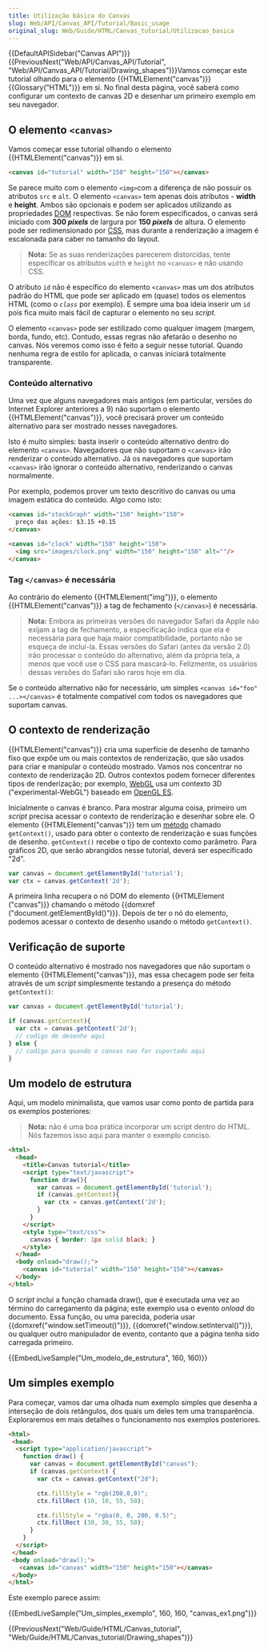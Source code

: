 ```yaml
---
title: Utilização básica do Canvas
slug: Web/API/Canvas_API/Tutorial/Basic_usage
original_slug: Web/Guide/HTML/Canvas_tutorial/Utilizacao_basica
---
```


{{DefaultAPISidebar("Canvas API")}} {{PreviousNext("Web/API/Canvas_API/Tutorial", "Web/API/Canvas_API/Tutorial/Drawing_shapes")}}Vamos começar este tutorial olhando para o elemento {{HTMLElement("canvas")}} {{Glossary("HTML")}} em si. No final desta página, você saberá como configurar um contexto de canvas 2D e desenhar um primeiro exemplo em seu navegador.

## O elemento `<canvas>`

Vamos começar esse tutorial olhando o elemento {{HTMLElement("canvas")}} em si.

```html
<canvas id="tutorial" width="150" height="150"></canvas>
```

Se parece muito com o elemento `<img>`com a diferença de não possuir os atributos `src` e `alt`. O elemento `<canvas>` tem apenas dois atributos - **width** e **height**. Ambos são opcionais e podem ser aplicados utilizando as propriedades [DOM](/pt-BR/docs/DOM) respectivas. Se não forem especificados, o canvas será iniciado com **300 _pixels_** de largura por **150 _pixels_** de altura. O elemento pode ser redimensionado por [CSS](/pt-BR/docs/Web/CSS), mas durante a renderização a imagem é escalonada para caber no tamanho do layout.

> **Nota:** Se as suas renderizações parecerem distorcidas, tente especificar os atributos `width` e `height` no `<canvas>` e não usando CSS.

O atributo `id` não é específico do elemento `<canvas>` mas um dos atributos padrão do HTML que pode ser aplicado em (quase) todos os elementos HTML (como o _`class`_ por exemplo). É sempre uma boa ideia inserir um `id` pois fica muito mais fácil de capturar o elemento no seu _script._

O elemento `<canvas>` pode ser estilizado como qualquer imagem (margem, borda, fundo, etc). Contudo, essas regras não afetarão o desenho no canvas. Nós veremos como isso é feito a seguir nesse tutorial. Quando nenhuma regra de estilo for aplicada, o canvas iniciará totalmente transparente.

### Conteúdo alternativo

Uma vez que alguns navegadores mais antigos (em particular, versões do Internet Explorer anteriores a 9) não suportam o elemento {{HTMLElement("canvas")}}, você precisará prover um conteúdo alternativo para ser mostrado nesses navegadores.

Isto é muito simples: basta inserir o conteúdo alternativo dentro do elemento `<canvas>`. Navegadores que não suportam o `<canvas>` irão renderizar o conteúdo alternativo. Já os navegadores que suportam `<canvas>` irão ignorar o conteúdo alternativo, renderizando o canvas normalmente.

Por exemplo, podemos prover um texto descritivo do canvas ou uma imagem estática do conteúdo. Algo como isto:

```html
<canvas id="stockGraph" width="150" height="150">
  preço das ações: $3.15 +0.15
</canvas>

<canvas id="clock" width="150" height="150">
  <img src="images/clock.png" width="150" height="150" alt=""/>
</canvas>
```

### Tag `</canvas>` é necessária

Ao contrário do elemento {{HTMLElement("img")}}, o elemento {{HTMLElement("canvas")}} a tag de fechamento (`</canvas>`) é necessária.

> **Nota:** Embora as primeiras versões do navegador Safari da Apple não exijam a tag de fechamento, a especificação indica que ela é necessária para que haja maior compatibilidade, portanto não se esqueça de incluí-la. Essas versões do Safari (antes da versão 2.0) irão processar o conteúdo do alternativo, além da própria tela, a menos que você use o CSS para mascará-lo. Felizmente, os usuários dessas versões do Safari são raros hoje em dia.

Se o conteúdo alternativo não for necessário, um simples `<canvas id="foo" ...></canvas>` é totalmente compatível com todos os navegadores que suportam canvas.

## O contexto de renderização

{{HTMLElement("canvas")}} cria uma superfície de desenho de tamanho fixo que expõe um ou mais contextos de renderização, que são usados para criar e manipular o conteúdo mostrado. Vamos nos concentrar no contexto de renderização 2D. Outros contextos podem fornecer diferentes tipos de renderização; por exemplo, [WebGL](/pt-BR/docs/Web/WebGL) usa um contexto 3D ("experimental-WebGL") baseado em [OpenGL ES](http://www.khronos.org/opengles/).

Inicialmente o canvas é branco. Para mostrar alguma coisa, primeiro um _script_ precisa acessar o contexto de renderização e desenhar sobre ele. O elemento {{HTMLElement("canvas")}} tem um [método](/pt-BR/docs/Web/API/HTMLCanvasElement#Methods) chamado `getContext()`, usado para obter o contexto de renderização e suas funções de desenho. `getContext()` recebe o tipo de contexto como parâmetro. Para gráficos 2D, que serão abrangidos nesse tutorial, deverá ser especificado "2d".

```js
var canvas = document.getElementById('tutorial');
var ctx = canvas.getContext('2d');
```

A primeira linha recupera o nó DOM do elemento {{HTMLElement ("canvas")}} chamando o método {{domxref ("document.getElementById()")}}. Depois de ter o nó do elemento, podemos acessar o contexto de desenho usando o método `getContext()`.

## Verificação de suporte

O conteúdo alternativo é mostrado nos navegadores que não suportam o elemento {{HTMLElement("canvas")}}, mas essa checagem pode ser feita através de um _script_ simplesmente testando a presença do método `getContext()`:

```js
var canvas = document.getElementById('tutorial');

if (canvas.getContext){
  var ctx = canvas.getContext('2d');
  // codigo de desenho aqui
} else {
  // codigo para quando o canvas nao for suportado aqui
}
```

## Um modelo de estrutura

Aqui, um modelo minimalista, que vamos usar como ponto de partida para os exemplos posteriores:

> **Nota:** não é uma boa prática incorporar um script dentro do HTML. Nós fazemos isso aqui para manter o exemplo conciso.

```html
<html>
  <head>
    <title>Canvas tutorial</title>
    <script type="text/javascript">
      function draw(){
        var canvas = document.getElementById('tutorial');
        if (canvas.getContext){
          var ctx = canvas.getContext('2d');
        }
      }
    </script>
    <style type="text/css">
      canvas { border: 1px solid black; }
    </style>
  </head>
  <body onload="draw();">
    <canvas id="tutorial" width="150" height="150"></canvas>
  </body>
</html>
```

O _script_ inclui a função chamada draw(), que é executada uma vez ao término do carregamento da página; este exemplo usa o evento _onload_ do documento. Essa função, ou uma parecida, poderia usar {{domxref("window.setTimeout()")}}, {{domxref("window.setInterval()")}}, ou qualquer outro manipulador de evento, contanto que a página tenha sido carregada primeiro.

{{EmbedLiveSample("Um_modelo_de_estrutura", 160, 160)}}

## Um simples exemplo

Para começar, vamos dar uma olhada num exemplo simples que desenha a interseção de dois retângulos, dos quais um deles tem uma transparência. Exploraremos em mais detalhes o funcionamento nos exemplos posteriores.

```html
<html>
 <head>
  <script type="application/javascript">
    function draw() {
      var canvas = document.getElementById("canvas");
      if (canvas.getContext) {
        var ctx = canvas.getContext("2d");

        ctx.fillStyle = "rgb(200,0,0)";
        ctx.fillRect (10, 10, 55, 50);

        ctx.fillStyle = "rgba(0, 0, 200, 0.5)";
        ctx.fillRect (30, 30, 55, 50);
      }
    }
  </script>
 </head>
 <body onload="draw();">
   <canvas id="canvas" width="150" height="150"></canvas>
 </body>
</html>
```

Este exemplo parece assim:

{{EmbedLiveSample("Um_simples_exemplo", 160, 160, "canvas_ex1.png")}}

{{PreviousNext("Web/Guide/HTML/Canvas_tutorial", "Web/Guide/HTML/Canvas_tutorial/Drawing_shapes")}}
